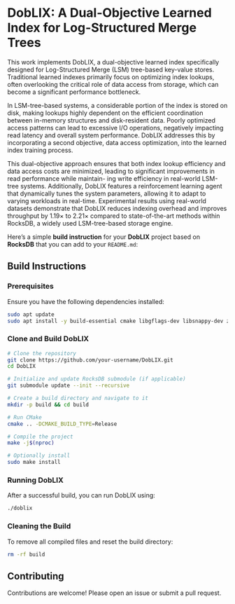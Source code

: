 # DobLIX: A Dual-Objective Learned Index for Log-Structured Merge Trees

This work implements DobLIX, a dual-objective learned index specifically designed for Log-Structured Merge (LSM) tree-based key-value stores. Traditional learned indexes primarily focus on optimizing index lookups, often overlooking the critical role of data access from storage, which can become a significant performance
bottleneck. 

In LSM-tree-based systems, a considerable portion of the index is stored on disk, making lookups highly dependent on the efficient coordination between in-memory structures and disk-resident data. Poorly optimized access patterns can lead to excessive I/O operations, negatively impacting read latency and overall system performance. DobLIX addresses this by incorporating a second objective, data access optimization, into the learned index training process. 

This dual-objective approach ensures that both index lookup efficiency and data access costs are minimized, leading to significant improvements in read performance while maintain- ing write efficiency in real-world LSM-tree systems. Additionally, DobLIX features a reinforcement learning agent that dynamically tunes the system parameters, allowing it to adapt to varying workloads in real-time. Experimental results using real-world datasets demonstrate that DobLIX reduces indexing overhead and improves throughput by 1.19× to 2.21× compared to state-of-the-art methods within RocksDB, a widely used LSM-tree-based storage engine.

Here’s a simple **build instruction** for your **DobLIX** project based on **RocksDB** that you can add to your `README.md`:  



## Build Instructions

### Prerequisites

Ensure you have the following dependencies installed:

```bash
sudo apt update
sudo apt install -y build-essential cmake libgflags-dev libsnappy-dev zlib1g-dev libbz2-dev liblz4-dev libzstd-dev
```

### Clone and Build DobLIX

```bash
# Clone the repository
git clone https://github.com/your-username/DobLIX.git
cd DobLIX

# Initialize and update RocksDB submodule (if applicable)
git submodule update --init --recursive

# Create a build directory and navigate to it
mkdir -p build && cd build

# Run CMake
cmake .. -DCMAKE_BUILD_TYPE=Release

# Compile the project
make -j$(nproc)

# Optionally install
sudo make install
```

### Running DobLIX

After a successful build, you can run DobLIX using:

```bash
./doblix
```

### Cleaning the Build

To remove all compiled files and reset the build directory:

```bash
rm -rf build
```

## Contributing

Contributions are welcome! Please open an issue or submit a pull request.
